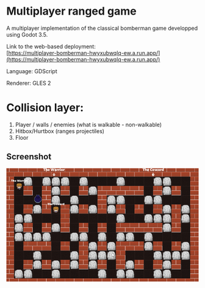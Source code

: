 # Multiplayer ranged game

A multiplayer implementation of the classical bomberman game developped using Godot 3.5.

Link to the web-based deployment:  
[https://multiplayer-bomberman-hwyxubwqlq-ew.a.run.app/](https://multiplayer-bomberman-hwyxubwqlq-ew.a.run.app/)

Language: GDScript

Renderer: GLES 2

# Collision layer: 
1. Player / walls / enemies (what is walkable - non-walkable)
2. Hitbox/Hurtbox (ranges projectiles)
9. Floor


## Screenshot

![Screenshot](screenshots/bomber.png)
